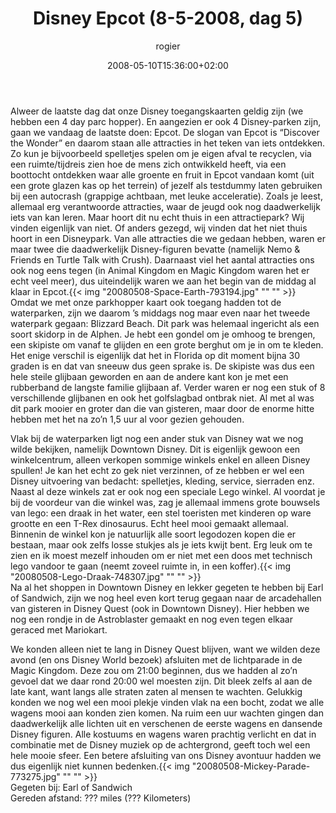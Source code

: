 ﻿---
title: Disney Epcot (8-5-2008, dag 5)
author: rogier
type: post
date: 2008-05-10T15:36:00+02:00
url: /weblog/2008/05/10/disney-epcot-8-5-2008-dag-5/
commentFolder: 2008-05-10-disney-epcot-8-5-2008-dag-5
categories:
- Vakantie
tags:
- Amerika
- Oost-kant
resources:
- src: 20080508-Space-Earth-793194.jpg
- src: 20080508-Lego-Draak-748307.jpg
- src: 20080508-Mickey-Parade-773275.jpg

---
Alweer de laatste dag dat onze Disney toegangskaarten geldig zijn (we hebben een 4 day parc hopper). En aangezien er ook 4 Disney-parken zijn, gaan we vandaag de laatste doen: Epcot. De slogan van Epcot is “Discover the Wonder” en daarom staan alle attracties in het teken van iets ontdekken. Zo kun je bijvoorbeeld spelletjes spelen om je eigen afval te recyclen, via een ruimte/tijdreis zien hoe de mens zich ontwikkeld heeft, via een boottocht ontdekken waar alle groente en fruit in Epcot vandaan komt (uit een grote glazen kas op het terrein) of jezelf als testdummy laten gebruiken bij een autocrash (grappige achtbaan, met leuke acceleratie). Zoals je leest, allemaal erg verantwoorde attracties, waar de jeugd ook nog daadwerkelijk iets van kan leren. Maar hoort dit nu echt thuis in een attractiepark? Wij vinden eigenlijk van niet. Of anders gezegd, wij vinden dat het niet thuis hoort in een Disneypark. Van alle attracties die we gedaan hebben, waren er maar twee die daadwerkelijk Disney-figuren bevatte (namelijk Nemo & Friends en Turtle Talk with Crush). Daarnaast viel het aantal attracties ons ook nog eens tegen (in Animal Kingdom en Magic Kingdom waren het er echt veel meer), dus uiteindelijk waren we aan het begin van de middag al klaar in Epcot.{{< img "20080508-Space-Earth-793194.jpg" ""  "" >}}  
Omdat we met onze parkhopper kaart ook toegang hadden tot de waterparken, zijn we daarom ’s middags nog maar even naar het tweede waterpark gegaan: Blizzard Beach. Dit park was helemaal ingericht als een soort skidorp in de Alphen. Je hebt een gondel om je omhoog te brengen, een skipiste om vanaf te glijden en een grote berghut om je in om te kleden. Het enige verschil is eigenlijk dat het in Florida op dit moment bijna 30 graden is en dat van sneeuw dus geen sprake is. De skipiste was dus een hele steile glijbaan geworden en aan de andere kant kon je met een rubberband de langste familie glijbaan af. Verder waren er nog een stuk of 8 verschillende glijbanen en ook het golfslagbad ontbrak niet. Al met al was dit park mooier en groter dan die van gisteren, maar door de enorme hitte hebben met het na zo’n 1,5 uur al voor gezien gehouden.  

Vlak bij de waterparken ligt nog een ander stuk van Disney wat we nog wilde bekijken, namelijk Downtown Disney. Dit is eigenlijk gewoon een winkelcentrum, alleen verkopen sommige winkels enkel en alleen Disney spullen! Je kan het echt zo gek niet verzinnen, of ze hebben er wel een Disney uitvoering van bedacht: spelletjes, kleding, service, sierraden enz. Naast al deze winkels zat er ook nog een speciale Lego winkel. Al voordat je bij de voordeur van die winkel was, zag je allemaal immens grote bouwsels van lego: een draak in het water, een stel toeristen met kinderen op ware grootte en een T-Rex dinosaurus. Echt heel mooi gemaakt allemaal. Binnenin de winkel kon je natuurlijk alle soort legodozen kopen die er bestaan, maar ook zelfs losse stukjes als je iets kwijt bent. Erg leuk om te zien en ik moest mezelf inhouden om er niet met een doos met technisch lego vandoor te gaan (neemt zoveel ruimte in, in een koffer).{{< img "20080508-Lego-Draak-748307.jpg" ""  "" >}}  
 Na al het shoppen in Downtown Disney en lekker gegeten te hebben bij Earl of Sandwich, zijn we nog heel even kort terug gegaan naar de arcadehallen van gisteren in Disney Quest (ook in Downtown Disney). Hier hebben we nog een rondje in de Astroblaster gemaakt en nog even tegen elkaar geraced met Mariokart.  

We konden alleen niet te lang in Disney Quest blijven, want we wilden deze avond (en ons Disney World bezoek) afsluiten met de lichtparade in de Magic Kingdom. Deze zou om 21:00 beginnen, dus we hadden al zo’n gevoel dat we daar rond 20:00 wel moesten zijn. Dit bleek zelfs al aan de late kant, want langs alle straten zaten al mensen te wachten. Gelukkig konden we nog wel een mooi plekje vinden vlak na een bocht, zodat we alle wagens mooi aan konden zien komen. Na ruim een uur wachten gingen dan daadwerkelijk alle lichten uit en verschenen de eerste wagens en dansende Disney figuren. Alle kostuums en wagens waren prachtig verlicht en dat in combinatie met de Disney muziek op de achtergrond, geeft toch wel een hele mooie sfeer. Een betere afsluiting van ons Disney avontuur hadden we dus eigenlijk niet kunnen bedenken.{{< img "20080508-Mickey-Parade-773275.jpg" ""  "" >}}  
Gegeten bij: Earl of Sandwich  
Gereden afstand:  ??? miles (??? Kilometers)
